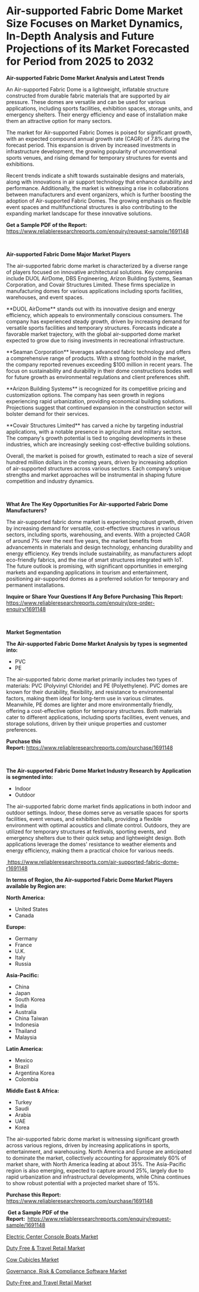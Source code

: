 <p><h1>Air-supported Fabric Dome Market Size Focuses on Market Dynamics, In-Depth Analysis and Future Projections of its Market Forecasted for Period from 2025 to 2032</h1></p><p><strong>Air-supported Fabric Dome Market Analysis and Latest Trends</strong></p>
<p><p>An Air-supported Fabric Dome is a lightweight, inflatable structure constructed from durable fabric materials that are supported by air pressure. These domes are versatile and can be used for various applications, including sports facilities, exhibition spaces, storage units, and emergency shelters. Their energy efficiency and ease of installation make them an attractive option for many sectors.</p><p>The market for Air-supported Fabric Domes is poised for significant growth, with an expected compound annual growth rate (CAGR) of 7.8% during the forecast period. This expansion is driven by increased investments in infrastructure development, the growing popularity of unconventional sports venues, and rising demand for temporary structures for events and exhibitions. </p><p>Recent trends indicate a shift towards sustainable designs and materials, along with innovations in air support technology that enhance durability and performance. Additionally, the market is witnessing a rise in collaborations between manufacturers and event organizers, which is further boosting the adoption of Air-supported Fabric Domes. The growing emphasis on flexible event spaces and multifunctional structures is also contributing to the expanding market landscape for these innovative solutions.</p></p>
<p><strong>Get a Sample PDF of the Report:&nbsp;</strong> <a href="https://www.reliableresearchreports.com/enquiry/request-sample/1691148?utm_campaign=117&utm_medium=2&utm_source=Github&utm_content=ia&utm_term=26032025&utm_id=air-supported-fabric-dome">https://www.reliableresearchreports.com/enquiry/request-sample/1691148</a></p>
<p>&nbsp;</p>
<p><strong>Air-supported Fabric Dome Major Market Players</strong></p>
<p><p>The air-supported fabric dome market is characterized by a diverse range of players focused on innovative architectural solutions. Key companies include DUOL AirDome, DBS Engineering, Arizon Building Systems, Seaman Corporation, and Covair Structures Limited. These firms specialize in manufacturing domes for various applications including sports facilities, warehouses, and event spaces.</p><p>**DUOL AirDome** stands out with its innovative design and energy efficiency, which appeals to environmentally conscious consumers. The company has experienced steady growth, driven by increasing demand for versatile sports facilities and temporary structures. Forecasts indicate a favorable market trajectory, with the global air-supported dome market expected to grow due to rising investments in recreational infrastructure.</p><p>**Seaman Corporation** leverages advanced fabric technology and offers a comprehensive range of products. With a strong foothold in the market, the company reported revenues exceeding $100 million in recent years. The focus on sustainability and durability in their dome constructions bodes well for future growth as environmental regulations and client preferences shift.</p><p>**Arizon Building Systems** is recognized for its competitive pricing and customization options. The company has seen growth in regions experiencing rapid urbanization, providing economical building solutions. Projections suggest that continued expansion in the construction sector will bolster demand for their services.</p><p>**Covair Structures Limited** has carved a niche by targeting industrial applications, with a notable presence in agriculture and military sectors. The company's growth potential is tied to ongoing developments in these industries, which are increasingly seeking cost-effective building solutions.</p><p>Overall, the market is poised for growth, estimated to reach a size of several hundred million dollars in the coming years, driven by increasing adoption of air-supported structures across various sectors. Each company’s unique strengths and market approaches will be instrumental in shaping future competition and industry dynamics.</p></p>
<p>&nbsp;</p>
<p><strong>What Are The Key Opportunities For Air-supported Fabric Dome Manufacturers?</strong></p>
<p><p>The air-supported fabric dome market is experiencing robust growth, driven by increasing demand for versatile, cost-effective structures in various sectors, including sports, warehousing, and events. With a projected CAGR of around 7% over the next five years, the market benefits from advancements in materials and design technology, enhancing durability and energy efficiency. Key trends include sustainability, as manufacturers adopt eco-friendly fabrics, and the rise of smart structures integrated with IoT. The future outlook is promising, with significant opportunities in emerging markets and expanding applications in tourism and entertainment, positioning air-supported domes as a preferred solution for temporary and permanent installations.</p></p>
<p><strong>Inquire or Share Your Questions If Any Before Purchasing This Report:</strong> <a href="https://www.reliableresearchreports.com/enquiry/pre-order-enquiry/1691148?utm_campaign=117&utm_medium=2&utm_source=Github&utm_content=ia&utm_term=26032025&utm_id=air-supported-fabric-dome">https://www.reliableresearchreports.com/enquiry/pre-order-enquiry/1691148</a></p>
<p>&nbsp;</p>
<p><strong>Market Segmentation</strong></p>
<p><strong>The Air-supported Fabric Dome Market Analysis by types is segmented into:</strong></p>
<p><ul><li>PVC</li><li>PE</li></ul></p>
<p><p>The air-supported fabric dome market primarily includes two types of materials: PVC (Polyvinyl Chloride) and PE (Polyethylene). PVC domes are known for their durability, flexibility, and resistance to environmental factors, making them ideal for long-term use in various climates. Meanwhile, PE domes are lighter and more environmentally friendly, offering a cost-effective option for temporary structures. Both materials cater to different applications, including sports facilities, event venues, and storage solutions, driven by their unique properties and customer preferences.</p></p>
<p><strong>Purchase this Report:&nbsp;</strong><a href="https://www.reliableresearchreports.com/purchase/1691148?utm_campaign=117&utm_medium=2&utm_source=Github&utm_content=ia&utm_term=26032025&utm_id=air-supported-fabric-dome">https://www.reliableresearchreports.com/purchase/1691148</a></p>
<p>&nbsp;</p>
<p><strong>The Air-supported Fabric Dome Market Industry Research by Application is segmented into:</strong></p>
<p><ul><li>Indoor</li><li>Outdoor</li></ul></p>
<p><p>The air-supported fabric dome market finds applications in both indoor and outdoor settings. Indoor, these domes serve as versatile spaces for sports facilities, event venues, and exhibition halls, providing a flexible environment with optimal acoustics and climate control. Outdoors, they are utilized for temporary structures at festivals, sporting events, and emergency shelters due to their quick setup and lightweight design. Both applications leverage the domes' resistance to weather elements and energy efficiency, making them a practical choice for various needs.</p></p>
<p><a href="https://www.reliableresearchreports.com/air-supported-fabric-dome-r1691148?utm_campaign=117&utm_medium=2&utm_source=Github&utm_content=ia&utm_term=26032025&utm_id=air-supported-fabric-dome">&nbsp;https://www.reliableresearchreports.com/air-supported-fabric-dome-r1691148</a></p>
<p><strong>In terms of Region, the Air-supported Fabric Dome Market Players available by Region are:</strong></p>
<p>
    <p> <strong> North America: </strong>
        <ul>
            <li>United States</li>
            <li>Canada</li>
        </ul>
        </p> 
    <p> <strong> Europe: </strong>
        <ul>
            <li>Germany</li>
            <li>France</li>
            <li>U.K.</li>
            <li>Italy</li>
            <li>Russia</li>
        </ul>
        </p> 
    <p> <strong> Asia-Pacific: </strong>
        <ul>
            <li>China</li>
            <li>Japan</li>
            <li>South Korea</li>
            <li>India</li>
            <li>Australia</li>
            <li>China Taiwan</li>
            <li>Indonesia</li>
            <li>Thailand</li>
            <li>Malaysia</li>
        </ul>
        </p> 
    <p> <strong> Latin America: </strong>
        <ul>
            <li>Mexico</li>
            <li>Brazil</li>
            <li>Argentina Korea</li>
            <li>Colombia</li>
        </ul>
        </p> 
    <p> <strong> Middle East & Africa: </strong>
        <ul>
            <li>Turkey</li>
            <li>Saudi</li>
            <li>Arabia</li>
            <li>UAE</li>
            <li>Korea</li>
        </ul>
    </p>
    </p>
<p><p>The air-supported fabric dome market is witnessing significant growth across various regions, driven by increasing applications in sports, entertainment, and warehousing. North America and Europe are anticipated to dominate the market, collectively accounting for approximately 60% of market share, with North America leading at about 35%. The Asia-Pacific region is also emerging, expected to capture around 25%, largely due to rapid urbanization and infrastructural developments, while China continues to show robust potential with a projected market share of 15%.</p></p>
<p><strong>Purchase this Report: </strong><a href="https://www.reliableresearchreports.com/purchase/1691148?utm_campaign=117&utm_medium=2&utm_source=Github&utm_content=ia&utm_term=26032025&utm_id=air-supported-fabric-dome">https://www.reliableresearchreports.com/purchase/1691148</a></p>
<p>&nbsp;<strong>Get a Sample PDF of the Report:&nbsp;&nbsp;</strong><a href="https://www.reliableresearchreports.com/enquiry/request-sample/1691148?utm_campaign=117&utm_medium=2&utm_source=Github&utm_content=ia&utm_term=26032025&utm_id=air-supported-fabric-dome">https://www.reliableresearchreports.com/enquiry/request-sample/1691148</a></p>
<p><strong></strong></p>
<p><p><a href="https://github.com/HobertDavis43/Market-Research-Report-List-2/blob/main/electric-center-console-boats-market.md?utm_campaign=117&utm_medium=2&utm_source=Github&utm_content=ia&utm_term=26032025&utm_id=air-supported-fabric-dome">Electric Center Console Boats Market</a></p><p><a href="https://github.com/arvelm4nthig/Market-Research-Report-List-1/blob/main/duty-free-travel-retail-market.md?utm_campaign=117&utm_medium=2&utm_source=Github&utm_content=ia&utm_term=26032025&utm_id=air-supported-fabric-dome">Duty Free & Travel Retail Market</a></p><p><a href="https://github.com/mabutironaldo/Market-Research-Report-List-7/blob/main/cow-cubicles-market.md?utm_campaign=117&utm_medium=2&utm_source=Github&utm_content=ia&utm_term=26032025&utm_id=air-supported-fabric-dome">Cow Cubicles Market</a></p><p><a href="https://github.com/AshikRahman991/Market-Research-Report-List-2/blob/main/governance-risk-compliance-software-market.md?utm_campaign=117&utm_medium=2&utm_source=Github&utm_content=ia&utm_term=26032025&utm_id=air-supported-fabric-dome">Governance, Risk & Compliance Software Market</a></p><p><a href="https://github.com/AlisaRowe24/Market-Research-Report-List-2/blob/main/duty-free-and-travel-retail-market.md?utm_campaign=117&utm_medium=2&utm_source=Github&utm_content=ia&utm_term=26032025&utm_id=air-supported-fabric-dome">Duty-Free and Travel Retail Market</a></p></p>